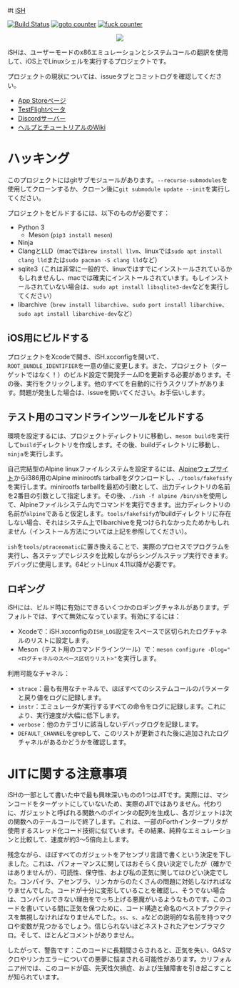 #t [iSH](https://ish.app)

[![Build Status](https://github.com/ish-app/ish/p/workflows/ci.yml/badge.svg)](https://github.com/ish-app/ish/actions)
[![goto counter](https://img.shields.io/github/search/ish-app/ish/goto.svg)](https://github.com/ish-app/ish/search?q=goto)
[![fuck counter](https://img.shields.io/github/search/ish-app/ish/fuck.svg)](https://github.com/ish-app/ish/search?q=fuck)

<p align="center">
<a href="https://ish.app">
<img src="https://ish.app/assets/github-readme.png">
</a>
</p>

iSHは、ユーザーモードのx86エミュレーションとシステムコールの翻訳を使用して、iOS上でLinuxシェルを実行するプロジェクトです。

プロジェクトの現状については、issueタブとコミットログを確認してください。

- [App Storeページ](https://apps.apple.com/us/app/ish-shell/id1436902243)
- [TestFlightベータ](https://testflight.apple.com/join/97i7KM8O)
- [Discordサーバー](https://discord.gg/HFAXj44)
- [ヘルプとチュートリアルのWiki](https://github.com/ish-app/ish/wiki)

# ハッキング

このプロジェクトにはgitサブモジュールがあります。`--recurse-submodules`を使用してクローンするか、クローン後に`git submodule update --init`を実行してください。

プロジェクトをビルドするには、以下のものが必要です：

 - Python 3
   + Meson (`pip3 install meson`)
 - Ninja
 - ClangとLLD（macでは`brew install llvm`、linuxでは`sudo apt install clang lld`または`sudo pacman -S clang lld`など）
 - sqlite3（これは非常に一般的で、linuxではすでにインストールされているかもしれませんし、macでは確実にインストールされています。もしインストールされていない場合は、`sudo apt install libsqlite3-dev`などを実行してください）
 - libarchive（`brew install libarchive`、`sudo port install libarchive`、`sudo apt install libarchive-dev`など）

## iOS用にビルドする

プロジェクトをXcodeで開き、iSH.xcconfigを開いて、`ROOT_BUNDLE_IDENTIFIER`を一意の値に変更します。また、プロジェクト（ターゲットではなく！）のビルド設定で開発チームIDを更新する必要があります。その後、実行をクリックします。他のすべてを自動的に行うスクリプトがあります。問題が発生した場合は、issueを開いてください。お手伝いします。

## テスト用のコマンドラインツールをビルドする

環境を設定するには、プロジェクトディレクトリに移動し、`meson build`を実行して`build`ディレクトリを作成します。その後、buildディレクトリに移動し、`ninja`を実行します。

自己完結型のAlpine linuxファイルシステムを設定するには、[Alpineウェブサイト](https://alpinelinux.org/downloads/)からi386用のAlpine minirootfs tarballをダウンロードし、`./tools/fakefsify`を実行します。minirootfs tarballを最初の引数として、出力ディレクトリの名前を2番目の引数として指定します。その後、`./ish -f alpine /bin/sh`を使用して、Alpineファイルシステム内でコマンドを実行できます。出力ディレクトリの名前が`alpine`であると仮定します。`tools/fakefsify`がbuildディレクトリに存在しない場合、それはシステム上でlibarchiveを見つけられなかったためかもしれません（インストール方法については上記を参照してください）。

`ish`を`tools/ptraceomatic`に置き換えることで、実際のプロセスでプログラムを実行し、各ステップでレジスタを比較しながらシングルステップ実行できます。デバッグに使用します。64ビットLinux 4.11以降が必要です。

## ロギング

iSHには、ビルド時に有効にできるいくつかのロギングチャネルがあります。デフォルトでは、すべて無効になっています。有効にするには：

- Xcodeで：iSH.xcconfigの`ISH_LOG`設定をスペースで区切られたログチャネルのリストに設定します。
- Meson（テスト用のコマンドラインツール）で：`meson configure -Dlog="<ログチャネルのスペース区切りリスト>"`を実行します。

利用可能なチャネル：

- `strace`：最も有用なチャネルで、ほぼすべてのシステムコールのパラメータと戻り値をログに記録します。
- `instr`：エミュレータが実行するすべての命令をログに記録します。これにより、実行速度が大幅に低下します。
- `verbose`：他のカテゴリに該当しないデバッグログを記録します。
- `DEFAULT_CHANNEL`をgrepして、このリストが更新された後に追加されたログチャネルがあるかどうかを確認します。

# JITに関する注意事項

iSHの一部として書いた中で最も興味深いものの1つはJITです。実際には、マシンコードをターゲットにしていないため、実際のJITではありません。代わりに、ガジェットと呼ばれる関数へのポインタの配列を生成し、各ガジェットは次の関数へのテールコールで終了します。これは、一部のForthインタープリタが使用するスレッド化コード技術に似ています。その結果、純粋なエミュレーションと比較して、速度が約3〜5倍向上します。

残念ながら、ほぼすべてのガジェットをアセンブリ言語で書くという決定を下しました。これは、パフォーマンスに関してはおそらく良い決定でしたが（確かではありませんが）、可読性、保守性、および私の正気に関してはひどい決定でした。コンパイラ、アセンブラ、リンカからのたくさんの問題に対処しなければなりませんでした。コードが十分に変形していることを確認し、そうでない場合は、コンパイルできない理由をでっち上げる悪魔がいるようなものです。このコードを書いている間に正気を保つために、コード構造と命名のベストプラクティスを無視しなければなりませんでした。`ss`、`s`、`a`などの説明的な名前を持つマクロや変数が見つかるでしょう。信じられないほどネストされたアセンブラマクロ。そして、ほとんどコメントがありません。

したがって、警告です：このコードに長期間さらされると、正気を失い、GASマクロやリンカエラーについての悪夢に悩まされる可能性があります。カリフォルニア州では、このコードが癌、先天性欠損症、および生殖障害を引き起こすことが知られています。
